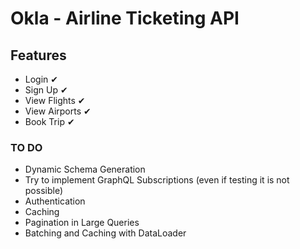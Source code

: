 # Okla - Airline Ticketing API

## Features
 - Login ✔
 - Sign Up ✔
 - View Flights ✔
 - View Airports ✔
 - Book Trip ✔

### TO DO
 - Dynamic Schema Generation
 - Try to implement GraphQL Subscriptions (even if testing it is not possible)
 - Authentication
 - Caching
 - Pagination in Large Queries
 - Batching and Caching with DataLoader
